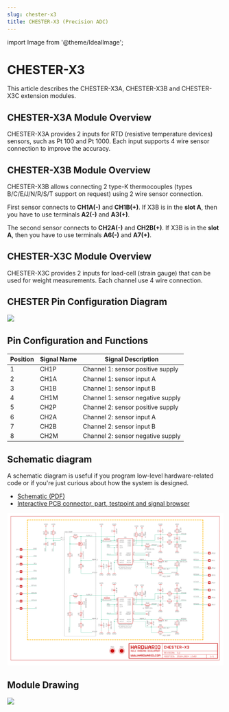 ```yaml
---
slug: chester-x3
title: CHESTER-X3 (Precision ADC)
---
```

import Image from '@theme/IdealImage';

# CHESTER-X3

This article describes the CHESTER-X3A, CHESTER-X3B and CHESTER-X3C extension modules.

## CHESTER-X3A Module Overview

CHESTER-X3A provides 2 inputs for RTD (resistive temperature devices) sensors, such as Pt 100 and Pt 1000. Each input supports 4 wire sensor connection to improve the accuracy.

## CHESTER-X3B Module Overview

CHESTER-X3B allows connecting 2 type-K thermocouples (types B/C/E/J/N/R/S/T support on request) using 2 wire sensor connection.

First sensor connects to **CH1A(-)** and **CH1B(+)**.
If X3B is in the **slot A**, then you have to use terminals **A2(-)** and **A3(+)**.

The second sensor connects to **CH2A(-)** and **CH2B(+)**.
If X3B is in the **slot A**, then you have to use terminals **A6(-)** and **A7(+)**.

## CHESTER-X3C Module Overview

CHESTER-X3C provides 2 inputs for load-cell (strain gauge) that can be used for weight measurements. Each channel use 4 wire connection.

## CHESTER Pin Configuration Diagram

![](tb-chester-x3.png)

## Pin Configuration and Functions

| Position | Signal Name | Signal Description                |
| -------- | ----------- | --------------------------------- |
| 1        | CH1P        | Channel 1: sensor positive supply |
| 2        | CH1A        | Channel 1: sensor input A         |
| 3        | CH1B        | Channel 1: sensor input B         |
| 4        | CH1M        | Channel 1: sensor negative supply |
| 5        | CH2P        | Channel 2: sensor positive supply |
| 6        | CH2A        | Channel 2: sensor input A         |
| 7        | CH2B        | Channel 2: sensor input B         |
| 8        | CH2M        | Channel 2: sensor negative supply |

## Schematic diagram

A schematic diagram is useful if you program low-level hardware-related code or if you're just curious about how the system is designed.

- [Schematic (PDF)](schematics/hio-chester-x3-r3.2.pdf)
- [Interactive PCB connector, part, testpoint and signal browser](pathname:///download/ibom/hio-chester-x3-r3.2.html)

![](schematics/hio-chester-x3-r3.2-1.png)

## Module Drawing

![](pc-chester-x3.png)
